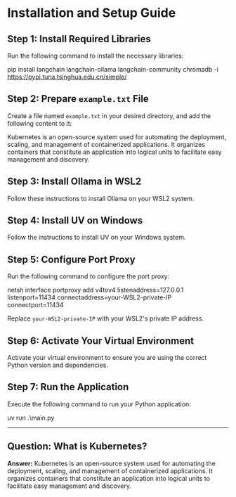 # Installation and Setup Guide

## Step 1: Install Required Libraries

Run the following command to install the necessary libraries:

pip install langchain langchain-ollama langchain-community chromadb -i https://pypi.tuna.tsinghua.edu.cn/simple/


## Step 2: Prepare `example.txt` File

Create a file named `example.txt` in your desired directory, and add the following content to it:

Kubernetes is an open-source system used for automating the deployment, scaling, and management of containerized applications. It organizes containers that constitute an application into logical units to facilitate easy management and discovery.


## Step 3: Install Ollama in WSL2

Follow these instructions to install Ollama on your WSL2 system.

## Step 4: Install UV on Windows

Follow the instructions to install UV on your Windows system.

## Step 5: Configure Port Proxy

Run the following command to configure the port proxy:

netsh interface portproxy add v4tov4 listenaddress=127.0.0.1 listenport=11434 connectaddress=your-WSL2-private-IP connectport=11434


Replace `your-WSL2-private-IP` with your WSL2's private IP address.

## Step 6: Activate Your Virtual Environment

Activate your virtual environment to ensure you are using the correct Python version and dependencies.

## Step 7: Run the Application

Execute the following command to run your Python application:

uv run .\main.py


---

## Question: What is Kubernetes?

**Answer:**
Kubernetes is an open-source system used for automating the deployment, scaling, and management of containerized applications. It organizes containers that constitute an application into logical units to facilitate easy management and discovery.
